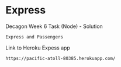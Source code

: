 # Express

Decagon Week 6 Task (Node) - Solution

```
Express and Passengers
```

Link to Heroku Expess app

```
https://pacific-atoll-80385.herokuapp.com/
```
